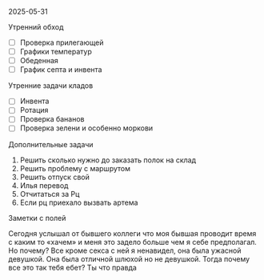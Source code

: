 2025-05-31


Утренний обход

- [ ] Проверка прилегающей
- [ ] Графики температур
- [ ] Обеденная
- [ ] График септа и инвента

Утренние задачи кладов
- [ ] Инвента
- [ ] Ротация
- [ ] Проверка бананов
- [ ] Проверка зелени и особенно моркови

Дополнительные задачи

1. Решить сколько нужно до заказать полок на склад
2. Решить проблему с маршрутом 
3. Решить отпуск свой
4. Илья перевод
5. Отчитаться за Рц
6. Если рц приехало вызвать артема

Заметки с полей

  Сегодня услышал от бывшего коллеги что моя бывшая проводит время с каким то «хачем» и меня это задело больше чем я себе предполагал. Но почему? Все кроме секса с ней я ненавидел, она была ужасной девушкой. Она была отличной шлюхой но не девушкой. Тогда почему все это так тебя ебет?
  Ты что правда 
